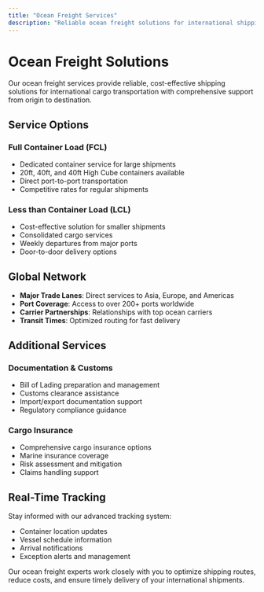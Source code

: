 ```yaml
---
title: "Ocean Freight Services"
description: "Reliable ocean freight solutions for international shipping needs with competitive rates and comprehensive service."
---
```


# Ocean Freight Solutions

Our ocean freight services provide reliable, cost-effective shipping solutions for international cargo transportation with comprehensive support from origin to destination.

## Service Options

### Full Container Load (FCL)
- Dedicated container service for large shipments
- 20ft, 40ft, and 40ft High Cube containers available
- Direct port-to-port transportation
- Competitive rates for regular shipments

### Less than Container Load (LCL)
- Cost-effective solution for smaller shipments
- Consolidated cargo services
- Weekly departures from major ports
- Door-to-door delivery options

## Global Network

- **Major Trade Lanes**: Direct services to Asia, Europe, and Americas
- **Port Coverage**: Access to over 200+ ports worldwide
- **Carrier Partnerships**: Relationships with top ocean carriers
- **Transit Times**: Optimized routing for fast delivery

## Additional Services

### Documentation & Customs
- Bill of Lading preparation and management
- Customs clearance assistance
- Import/export documentation support
- Regulatory compliance guidance

### Cargo Insurance
- Comprehensive cargo insurance options
- Marine insurance coverage
- Risk assessment and mitigation
- Claims handling support

## Real-Time Tracking

Stay informed with our advanced tracking system:
- Container location updates
- Vessel schedule information
- Arrival notifications
- Exception alerts and management

Our ocean freight experts work closely with you to optimize shipping routes, reduce costs, and ensure timely delivery of your international shipments.